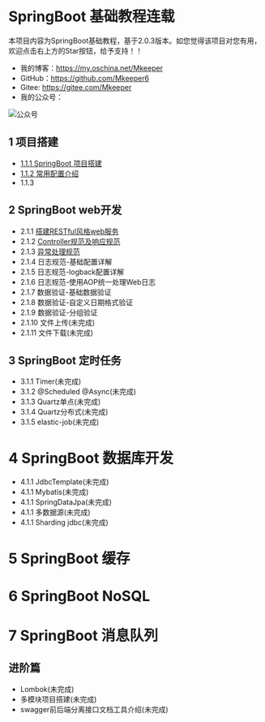 # SpringBoot 基础教程连载
本项目内容为SpringBoot基础教程，基于2.0.3版本。如您觉得该项目对您有用，欢迎点击右上方的Star按钮，给予支持！！
- 我的博客：https://my.oschina.net/Mkeeper
- GitHub：https://github.com/Mkeeper6
- Gitee: https://gitee.com/Mkeeper
- 我的公众号：

![公众号](https://oscimg.oschina.net/oscnet/e8870411cf89e55a4b07e131382e0f51e73.jpg)


## 1 项目搭建
- [1.1.1 SpringBoot 项目搭建](https://my.oschina.net/Mkeeper/blog/1838580)
- [1.1.2 常用配置介绍](https://my.oschina.net/Mkeeper/blog/1839763)
- 1.1.3 

## 2 SpringBoot web开发
- 2.1.1 [搭建RESTful风格web服务](https://my.oschina.net/Mkeeper/blog/1841375)
- 2.1.2 [Controller规范及响应规范](https://my.oschina.net/Mkeeper/blog/1842381)
- 2.1.3 [异常处理规范](https://my.oschina.net/Mkeeper/blog/1842492)
- 2.1.4 日志规范-基础配置详解
- 2.1.5 日志规范-logback配置详解
- 2.1.6 日志规范-使用AOP统一处理Web日志
- 2.1.7 数据验证-基础数据验证
- 2.1.8 数据验证-自定义日期格式验证
- 2.1.9 数据验证-分组验证
- 2.1.10 文件上传(未完成)
- 2.1.11 文件下载(未完成)

## 3 SpringBoot 定时任务
- 3.1.1 Timer(未完成)
- 3.1.2 @Scheduled @Async(未完成)
- 3.1.3 Quartz单点(未完成)
- 3.1.4 Quartz分布式(未完成)
- 3.1.5 elastic-job(未完成)

# 4 SpringBoot 数据库开发
- 4.1.1 JdbcTemplate(未完成)
- 4.1.1 Mybatis(未完成)
- 4.1.1 SpringDataJpa(未完成)
- 4.1.1 多数据源(未完成)
- 4.1.1 Sharding jdbc(未完成)


# 5 SpringBoot 缓存

# 6 SpringBoot NoSQL

# 7 SpringBoot 消息队列

## 进阶篇

- Lombok(未完成)
- 多模块项目搭建(未完成)
- swagger前后端分离接口文档工具介绍(未完成)


